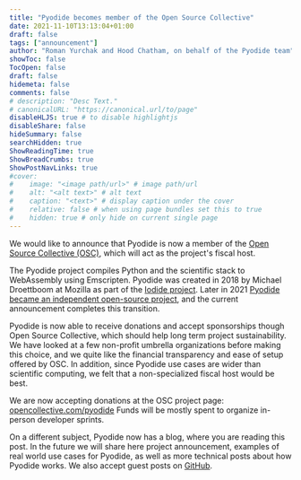 ```yaml
---
title: "Pyodide becomes member of the Open Source Collective"
date: 2021-11-10T13:13:04+01:00
draft: false
tags: ["announcement"]
author: "Roman Yurchak and Hood Chatham, on behalf of the Pyodide team"
showToc: false
TocOpen: false
draft: false
hidemeta: false
comments: false
# description: "Desc Text."
# canonicalURL: "https://canonical.url/to/page"
disableHLJS: true # to disable highlightjs
disableShare: false
hideSummary: false
searchHidden: true
ShowReadingTime: true
ShowBreadCrumbs: true
ShowPostNavLinks: true
#cover:
#    image: "<image path/url>" # image path/url
#    alt: "<alt text>" # alt text
#    caption: "<text>" # display caption under the cover
#    relative: false # when using page bundles set this to true
#    hidden: true # only hide on current single page
---
```


We would like to announce that Pyodide is now a member of the [Open Source
Collective (OSC)](https://www.oscollective.org/), which will act as the project's
fiscal host.

The Pyodide project compiles Python and the scientific stack to WebAssembly using Emscripten.
Pyodide was created in 2018 by Michael
Droettboom at Mozilla as part of the [Iodide
project](https://github.com/iodide-project/iodide). Later in 2021 [Pyodide
became an independent open-source
project](https://hacks.mozilla.org/2021/04/pyodide-spin-out-and-0-17-release/),
and the current announcement completes this transition.

Pyodide is now
able to receive donations and accept sponsorships though Open Source Collective, which should help
long term project sustainability. We have looked at a few non-profit umbrella
organizations before making this choice, and we quite like the financial
transparency and ease of setup offered by OSC. In addition, since Pyodide use
cases are wider than scientific computing, we felt that a non-specialized
fiscal host would be best.

We are now accepting donations at the OSC project page: [opencollective.com/pyodide](https://opencollective.com/pyodide)
Funds will be mostly spent to organize in-person developer sprints.

On a different subject, Pyodide now has a blog, where you are reading this
post. In the future we will share here project announcement, examples of real
world use cases for Pyodide, as well as more technical posts about how Pyodide
works. We also accept guest posts on
[GitHub](https://github.com/pyodide/pyodide-blog).
